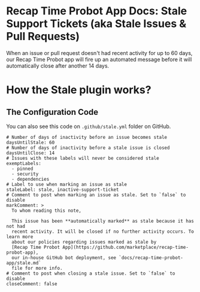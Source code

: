 # Recap Time Probot App Docs: Stale Support Tickets (aka Stale Issues & Pull Requests)

When an issue or pull request doesn't had recent activity for up to 60 days, our Recap Time Probot app will
fire up an automated message before it will automatically close after another 14 days.

# How the Stale plugin works?

## The Configuration Code

You can also see this code on `.github/stale.yml` folder on GitHub.

    # Number of days of inactivity before an issue becomes stale
    daysUntilStale: 60
    # Number of days of inactivity before a stale issue is closed
    daysUntilClose: 14
    # Issues with these labels will never be considered stale
    exemptLabels:
      - pinned
      - security
      - dependencies
    # Label to use when marking an issue as stale
    staleLabel: stale, inactive-support-ticket
    # Comment to post when marking an issue as stale. Set to `false` to disable
    markComment: >
      To whom reading this note,
    
      This issue has been **automatically marked** as stale because it has not had
      recent activity. It will be closed if no further activity occurs. To learn more
      about our policies regarding issues marked as stale by 
      [Recap Time Probot App](https://github.com/marketplace/recap-time-probot-app),
      our in-house GitHub bot deployment, see `docs/recap-time-probot-app/stale.md`
      file for more info.
    # Comment to post when closing a stale issue. Set to `false` to disable
    closeComment: false